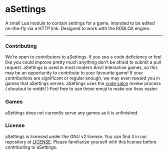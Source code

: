 # aSettings
A small Lua module to contain settings for a game, intended to be edited on-the-fly via a HTTP link. Designed to work with the ROBLOX engine.

---

### Contributing
We're open to contributors to aSettings. If you see a code deficiency or feel like you could improve pretty much anything don't be afraid to submit a pull request. aSettings is used in most modern Anvil Interactive games, so this may be an opportunity to contribute to your favourite game! If your contributions are significant or regular enough, we may even reward you in games that aSettings serves. aSettings uses the [code salon](https://github.com/reddit/reddit/wiki/The-Code-Salon) review process ( shoutout to reddit! ) Feel free to use these emoji to make our lives easier.

### Games
aSettings does not currently serve any games as it is unfinished.

### License
aSettings is licensed under the GNU v2 license. You can find it in our repository at [LICENSE](LICENSE). Please familiarize yourself with this license before contributing to aSettings.
